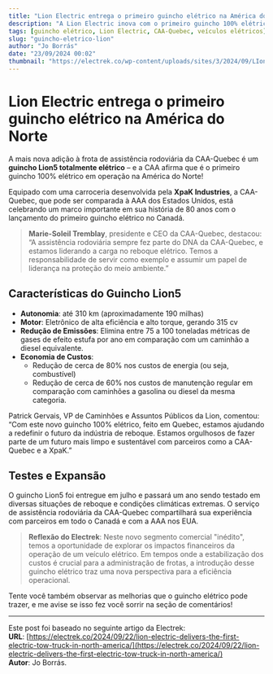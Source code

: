 ```yaml
---
title: "Lion Electric entrega o primeiro guincho elétrico na América do Norte"
description: "A Lion Electric inova com o primeiro guincho 100% elétrico em operação na América do Norte, adicionando sustentabilidade à assistência rodoviária."
tags: [guincho elétrico, Lion Electric, CAA-Quebec, veículos elétricos]
slug: "guincho-eletrico-lion"
author: "Jo Borrás"
date: "23/09/2024 00:02"
thumbnail: "https://electrek.co/wp-content/uploads/sites/3/2024/09/LIon5-Truck_MAIN.jpg?quality=82&strip=all&w=1600"
---
```


# Lion Electric entrega o primeiro guincho elétrico na América do Norte

A mais nova adição à frota de assistência rodoviária da CAA-Quebec é um **guincho Lion5 totalmente elétrico** – e a CAA afirma que é o primeiro guincho 100% elétrico em operação na América do Norte!

Equipado com uma carroceria desenvolvida pela **XpaK Industries**, a CAA-Quebec, que pode ser comparada à AAA dos Estados Unidos, está celebrando um marco importante em sua história de 80 anos com o lançamento do primeiro guincho elétrico no Canadá.

> **Marie-Soleil Tremblay**, presidente e CEO da CAA-Quebec, destacou:  
> “A assistência rodoviária sempre fez parte do DNA da CAA-Quebec, e estamos liderando a carga no reboque elétrico. Temos a responsabilidade de servir como exemplo e assumir um papel de liderança na proteção do meio ambiente.”

## Características do Guincho Lion5

- **Autonomia**: até 310 km (aproximadamente 190 milhas)
- **Motor**: Eletrônico de alta eficiência e alto torque, gerando 315 cv
- **Redução de Emissões**: Elimina entre 75 a 100 toneladas métricas de gases de efeito estufa por ano em comparação com um caminhão a diesel equivalente.
- **Economia de Custos**: 
  - Redução de cerca de 80% nos custos de energia (ou seja, combustível)
  - Redução de cerca de 60% nos custos de manutenção regular em comparação com caminhões a gasolina ou diesel da mesma categoria.

Patrick Gervais, VP de Caminhões e Assuntos Públicos da Lion, comentou:  
“Com este novo guincho 100% elétrico, feito em Quebec, estamos ajudando a redefinir o futuro da indústria de reboque. Estamos orgulhosos de fazer parte de um futuro mais limpo e sustentável com parceiros como a CAA-Quebec e a XpaK.”

## Testes e Expansão

O guincho Lion5 foi entregue em julho e passará um ano sendo testado em diversas situações de reboque e condições climáticas extremas. O serviço de assistência rodoviária da CAA-Quebec compartilhará sua experiência com parceiros em todo o Canadá e com a AAA nos EUA.

> **Reflexão do Electrek**: Neste novo segmento comercial "inédito", temos a oportunidade de explorar os impactos financeiros da operação de um veículo elétrico. Em tempos onde a estabilização dos custos é crucial para a administração de frotas, a introdução desse guincho elétrico traz uma nova perspectiva para a eficiência operacional.

Tente você também observar as melhorias que o guincho elétrico pode trazer, e me avise se isso fez você sorrir na seção de comentários!

---

Este post foi baseado no seguinte artigo da Electrek:  
**URL**: [https://electrek.co/2024/09/22/lion-electric-delivers-the-first-electric-tow-truck-in-north-america/](https://electrek.co/2024/09/22/lion-electric-delivers-the-first-electric-tow-truck-in-north-america/)  
**Autor**: Jo Borrás.